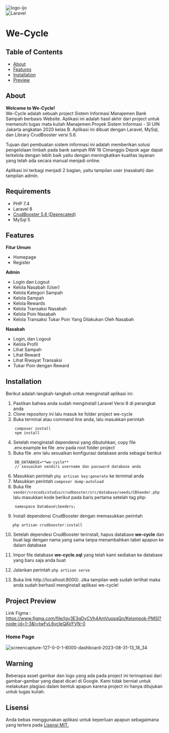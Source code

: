 

![logo-ijo](https://github.com/sdmalfian/we-cycle/assets/53588747/9ae0ab1d-0637-40a7-8ba9-f27d58cc6df5)
<br>
![Laravel](https://img.shields.io/badge/Built%20with-Laravel-red)
<h1>We-Cycle</h1>

## Table of Contents
+ [About](#about)
+ [Features](#features)
+ [Installation](#installation)
+ [Preview](#preview)

## About <a name = "about"></a>
**Welcome to We-Cycle!**
<br>
We-Cycle adalah sebuah project Sistem Informasi Manajemen Bank Sampah berbasis Website. Aplikasi ini adalah hasil akhir dari project untuk memenuhi tugas mata kuliah Manajemen Proyek Sistem Informasi - SI UIN Jakarta angkatan 2020 kelas B. Aplikasi ini dibuat dengan Laravel, MySql, dan Library CrudBooster versi 5.6.

Tujuan dari pembuatan sistem informasi ini adalah memberikan solusi pengelolaan limbah pada bank sampah RW 16 Cimanggis Depok agar dapat terkelola dengan lebih baik yaitu dengan meningkatkan kualitas layanan yang telah ada secara manual menjadi online. 

Aplikasi ini terbagi menjadi 2 bagian, yaitu tampilan user (nasabah) dan tampilan admin.

## Requirements
- PHP 7.4
- Laravel 8
- [CrudBooster 5.6 (Deprecated)](https://github.com/crocodic-studio/crudbooster/tree/v5.6)
- MySql 5

## Features <a name = "features"></a>
**Fitur Umum**
  - Homepage
  - Register
 
**Admin**
 - Login dan Logout
 - Kelola Nasabah (User)
 - Kelola Kategori Sampah
 - Kelola Sampah
 - Kelola Rewards
 - Kelola Transaksi Nasabah
 - Kelola Poin Nasabah
 - Kelola Transaksi Tukar Poin Yang Dilakukan Oleh Nasabah
 
**Nasabah**
 - Login, dan Logout
 - Kelola Profil
 - Lihat Sampah
 - Lihat Reward
 - Lihat Riwayat Transaksi
 - Tukar Poin dengan Reward

## Installation <a name = "installation"></a>
Berikut adalah langkah-langkah untuk menginstall aplikasi ini:

 1. Pastikan bahwa anda sudah menginstall Laravel Versi 8 di perangkat anda
 2. Clone repository ini lalu masuk ke folder project we-cycle 
 3. Buka terminal atau command line anda, lalu masukkan perintah
```
    composer install
    npm install
```
 4. Setelah menginstall dependensi yang dibutuhkan, copy file .env.example ke file .env pada root folder project
 5. Buka file .env lalu sesuaikan konfigurasi database anda sebagai berikut
```
    DB_DATABASE=**we-cycle**
    // sesuaikan sendiri username dan password database anda
```
 6. Masukkan perintah `php artisan key:generate` ke terminal anda
 7. Masukkan perintah `composer dump-autoload`
 8. Buka file `vendor/crocodicstudio/crudbooster/src/database/seeds/CBSeeder.php` lalu masukkan kode berikut pada baris pertama setelah tag php:
```
    namespace Database\Seeders;
```
 9. Install dependensi CrudBooster dengan memasukkan perintah
 ```
    php artisan crudbooster:install
 ```   
 10. Setelah dependesi CrudBooster terinstall, hapus database **we-cycle** dan buat lagi dengan nama yang sama tanpa menambahkan tabel apapun ke dalam database
 
 11. Impor file database **we-cycle.sql** yang telah kami sediakan ke database yang baru saja anda buat
 12. Jalankan perintah `php artisan serve`
 13. Buka link http://localhost:8000/. Jika tampilan web sudah terlihat maka anda sudah berhasil menginstall aplikasi we-cycle!

## Project Preview <a name = "preview"></a>

Link Figma : https://www.figma.com/file/lgv3E3qDyCVh4AmVuoxqQn/Kelompok-PMSI?node-id=1-3&t=twFvL6vcIeQAVFVN-0

### Home Page

![screencapture-127-0-0-1-8000-dashboard-2023-08-31-13_18_34](https://github.com/sdmalfian/we-cycle/assets/53588747/2ed6a308-b693-4300-abdf-fdbc8cb5195a)


## Warning
Beberapa asset gambar dan logo yang ada pada project ini terinspirasi dari gambar-gambar yang dapat dicari di Google. Kami tidak berniat untuk melakukan plagiasi dalam bentuk apapun karena project ini hanya ditujukan untuk tugas kuliah.

## Lisensi
Anda bebas menggunakan aplikasi untuk keperluan apapun sebagaimana yang tertera pada [Lisensi MIT.](https://opensource.org/license/mit)
